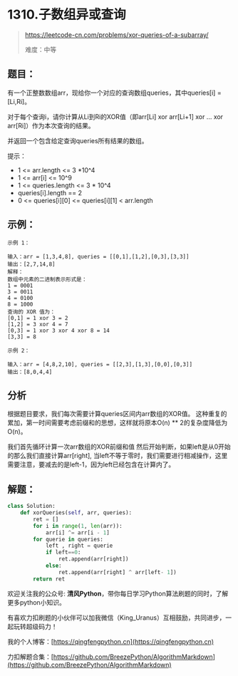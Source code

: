 # 1310.子数组异或查询
> https://leetcode-cn.com/problems/xor-queries-of-a-subarray/
> 
> 难度：中等

## 题目：

有一个正整数数组arr，现给你一个对应的查询数组queries，其中queries[i] = [Li,Ri]。

对于每个查询i，请你计算从Li到Ri的XOR值（即arr[Li] xor arr[Li+1] xor ... xor arr[Ri]）作为本次查询的结果。

并返回一个包含给定查询queries所有结果的数组。

提示：

- 1 <= arr.length <= 3 *10^4
- 1 <= arr[i] <= 10^9
- 1 <= queries.length <= 3 * 10^4
- queries[i].length == 2
- 0 <= queries[i][0] <= queries[i][1] < arr.length

## 示例：

```
示例 1：

输入：arr = [1,3,4,8], queries = [[0,1],[1,2],[0,3],[3,3]]
输出：[2,7,14,8] 
解释：
数组中元素的二进制表示形式是：
1 = 0001 
3 = 0011 
4 = 0100 
8 = 1000 
查询的 XOR 值为：
[0,1] = 1 xor 3 = 2 
[1,2] = 3 xor 4 = 7 
[0,3] = 1 xor 3 xor 4 xor 8 = 14 
[3,3] = 8

示例 2：

输入：arr = [4,8,2,10], queries = [[2,3],[1,3],[0,0],[0,3]]
输出：[8,0,4,4]
```

## 分析
根据题目要求，我们每次需要计算queries区间内arr数组的XOR值。
这种重复的累加，第一时间需要考虑前缀和的思想，这样就将原本O(n) ** 2的复杂度降低为O(n)。

我们首先循环计算一次arr数组的XOR前缀和值
然后开始判断，如果left是从0开始的那么我们直接计算arr[right],
当left不等于零时，我们需要进行相减操作，这里需要注意，要减去的是left-1，因为left已经包含在计算内了。

## 解题：

```python
class Solution:
    def xorQueries(self, arr, queries):
        ret = []
        for i in range(1, len(arr)):
            arr[i] ^= arr[i - 1]
        for querie in queries:
            left , right = querie
            if left==0:
                ret.append(arr[right])
            else:
                ret.append(arr[right] ^ arr[left- 1])
        return ret
```

欢迎关注我的公众号: **清风Python**，带你每日学习Python算法刷题的同时，了解更多python小知识。

有喜欢力扣刷题的小伙伴可以加我微信（King_Uranus）互相鼓励，共同进步，一起玩转超级码力！

我的个人博客：[https://qingfengpython.cn](https://qingfengpython.cn)

力扣解题合集：[https://github.com/BreezePython/AlgorithmMarkdown](https://github.com/BreezePython/AlgorithmMarkdown)
